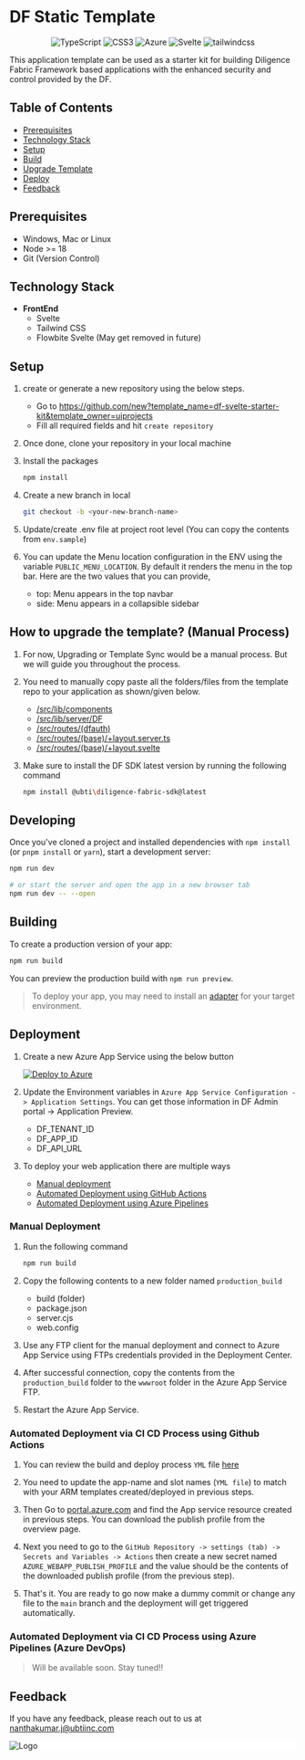 # DF Static Template

<div align="center">

![TypeScript](https://img.shields.io/badge/TypeScript-%23323330.svg?style=for-the-badge&logo=typescript&logoColor=%23F7DF1E)
![CSS3](https://img.shields.io/badge/NPM-%231572B6.svg?style=for-the-badge&logo=npm)
![Azure](https://img.shields.io/badge/azure-%230072C6.svg?style=for-the-badge&logo=microsoftazure&logoColor=white)
![Svelte](https://img.shields.io/badge/svelte-%23E34F26.svg?style=for-the-badge&logo=svelte&logoColor=white)
![tailwindcss](https://img.shields.io/badge/tailwind-%231572B6.svg?style=for-the-badge&logo=tailwindcss&logoColor=white)

</div>

This application template can be used as a starter kit for building Diligence Fabric Framework based applications with the enhanced security and control provided by the DF.

## Table of Contents

- [Prerequisites](#prerequisites)
- [Technology Stack](#technology-stack)
- [Setup](#setup)
- [Build](#building)
- [Upgrade Template](#how-to-upgrade-the-template-manual-process)
- [Deploy](#deployment)
- [Feedback](#feedback)

## Prerequisites

- Windows, Mac or Linux
- Node >= 18
- Git (Version Control)

## Technology Stack

- **FrontEnd**
  - Svelte
  - Tailwind CSS
  - Flowbite Svelte (May get removed in future)

## Setup

1. create or generate a new repository using the below steps.

   - Go to https://github.com/new?template_name=df-svelte-starter-kit&template_owner=uiprojects
   - Fill all required fields and hit `create repository`

2. Once done, clone your repository in your local machine

3. Install the packages

   ```sh
   npm install
   ```

4. Create a new branch in local

   ```sh
   git checkout -b <your-new-branch-name>
   ```

5. Update/create .env file at project root level (You can copy the contents from `env.sample`)

6. You can update the Menu location configuration in the ENV using the variable `PUBLIC_MENU_LOCATION`. By default it renders the menu in the top bar. Here are the two values that you can provide,
   - top: Menu appears in the top navbar
   - side: Menu appears in a collapsible sidebar

## How to upgrade the template? (Manual Process)

1. For now, Upgrading or Template Sync would be a manual process. But we will guide you throughout the process.

2. You need to manually copy paste all the folders/files from the template repo to your application as shown/given below.

   - [/src/lib/components](/src/lib/components/)
   - [/src/lib/server/DF](/src/lib/server/DF/)
   - [/src/routes/(dfauth)](</src/routes/(dfauth)/>)
   - [/src/routes/(base)/+layout.server.ts](</src/routes/(base)/+layout.server.ts>)
   - [/src/routes/(base)/+layout.svelte](</src/routes/(base)/+layout.svelte>)

3. Make sure to install the DF SDK latest version by running the following command

   ```sh
   npm install @ubti\diligence-fabric-sdk@latest
   ```

## Developing

Once you've cloned a project and installed dependencies with `npm install` (or `pnpm install` or `yarn`), start a development server:

```bash
npm run dev

# or start the server and open the app in a new browser tab
npm run dev -- --open
```

## Building

To create a production version of your app:

```bash
npm run build
```

You can preview the production build with `npm run preview`.

> To deploy your app, you may need to install an [adapter](https://kit.svelte.dev/docs/adapters) for your target environment.

## Deployment

1. Create a new Azure App Service using the below button

   [![Deploy to Azure](https://aka.ms/deploytoazurebutton)](https://portal.azure.com/#create/Microsoft.Template/uri/https%3A%2F%2Fraw.githubusercontent.com%2Fuicloudanalytics%2Fazure-arm-templates%2Fmain%2FDiligenceFabric%2Fazure-deploy-starter-template.json)

2. Update the Environment variables in `Azure App Service Configuration -> Application Settings`. You can get those information in DF Admin portal -> Application Preview.

   - DF_TENANT_ID
   - DF_APP_ID
   - DF_API_URL

3. To deploy your web application there are multiple ways

   - [Manual deployment](#manual-deployment)
   - [Automated Deployment using GitHub Actions](#automated-deployment-via-ci-cd-process-using-github-actions)
   - [Automated Deployment using Azure Pipelines](#automated-deployment-via-ci-cd-process-using-azure-pipelines-azure-devops)

### Manual Deployment

1. Run the following command

   ```sh
   npm run build
   ```

2. Copy the following contents to a new folder named `production_build`

   - build (folder)
   - package.json
   - server.cjs
   - web.config

3. Use any FTP client for the manual deployment and connect to Azure App Service using FTPs credentials provided in the Deployment Center.

4. After successful connection, copy the contents from the `production_build` folder to the `wwwroot` folder in the Azure App Service FTP.

5. Restart the Azure App Service.

### Automated Deployment via CI CD Process using Github Actions

1. You can review the build and deploy process `YML` file [here](./.github/workflows/adapter-node-deploy.yml)

2. You need to update the app-name and slot names (`YML file`) to match with your ARM templates created/deployed in previous steps.

3. Then Go to [portal.azure.com](https://portal.azure.com) and find the App service resource created in previous steps. You can download the publish profile from the overview page.

4. Next you need to go to the `GitHub Repository -> settings (tab) -> Secrets and Variables -> Actions` then create a new secret named `AZURE_WEBAPP_PUBLISH_PROFILE` and the value should be the contents of the downloaded publish profile (from the previous step).

5. That's it. You are ready to go now make a dummy commit or change any file to the `main` branch and the deployment will get triggered automatically.

### Automated Deployment via CI CD Process using Azure Pipelines (Azure DevOps)

>Will be available soon. Stay tuned!!

## Feedback

If you have any feedback, please reach out to us at nanthakumar.j@ubtiinc.com

<div style="background-color: white">

![Logo](https://149510500.v2.pressablecdn.com/wp-content/uploads/2020/11/UBTI-Logo_Secondary-02.png)

</div>
